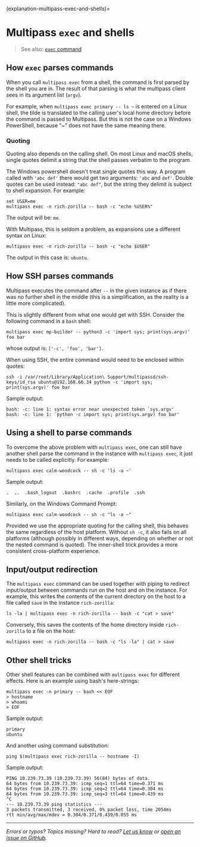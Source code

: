 (explanation-multipass-exec-and-shells)=
# Multipass `exec` and shells

> See also: [`exec` command](/reference/command-line-interface/exec)

## How `exec` parses commands

When you call `multipass exec` from a shell, the command is first parsed by the shell you are in. The result of that parsing is what the multipass client sees in its argument list (`argv`).

For example, when `multipass exec primary -- ls ~` is entered on a Linux shell, the tilde is translated to the calling user's local home directory before the command is passed to Multipass. But this is not the case on a Windows PowerShell, because “~” does not have the same meaning there.

### Quoting

Quoting also depends on the calling shell. On most Linux and macOS shells, single quotes delimit a string that the shell passes verbatim to the program. 

The Windows powershell doesn't treat single quotes this way. A program called with `'abc def'` there would get two arguments: `'abc` and `def'`. Double quotes can be used instead: `"abc def"`, but the string they delimit is subject to shell expansion. For example:

```plain
set USER=me
multipass exec -n rich-zorilla -- bash -c "echo %USER%"
```

The output will be: `me`.

With Multipass, this is seldom a problem, as expansions use a different syntax on Linux:

```plain
multipass exec -n rich-zorilla -- bash -c "echo $USER"
```

The output in this case is: `ubuntu`.

## How SSH parses commands

Multipass executes the command after `--` in the given instance as if there was no further shell in the middle (this is a simplification, as the reality is a little more complicated).

This is slightly different from what one would get with SSH. Consider the following command in a `bash` shell:

```plain
multipass exec mp-builder -- python3 -c 'import sys; print(sys.argv)' foo bar
```

whose output is: `['-c', 'foo', 'bar']`.

When using SSH, the entire command would need to be enclosed within quotes:

```plain
ssh -i /var/root/Library/Application\ Support/multipassd/ssh-keys/id_rsa ubuntu@192.168.66.34 python -c 'import sys; print(sys.argv)' foo bar
```

Sample output:

```plain
bash: -c: line 1: syntax error near unexpected token `sys.argv'
bash: -c: line 1: `python -c import sys; print(sys.argv) foo bar'
```

## Using a shell to parse commands

To overcome the above problem with `multipass exec`, one can still have another shell parse the command in the instance with `multipass exec`, it just needs to be called explicitly. For example:

```plain
multipass exec calm-woodcock -- sh -c 'ls -a ~'
```

Sample output:

```plain
.  ..  .bash_logout  .bashrc  .cache  .profile  .ssh
```

Similarly, on the Windows Command Prompt:

```plain
multipass exec calm-woodcock -- sh -c "ls -a ~"
```

Provided we use the appropriate quoting for the calling shell, this behaves the same regardless of the host platform. Without `sh -c`, it also fails on all platforms (although possibly in different ways, depending on whether or not the nested command is quoted). The inner-shell trick provides a more consistent cross-platform experience.

## Input/output redirection

The `multipass exec` command can be used together with piping to redirect input/output between commands run on the host and on the instance. For example, this writes the contents of the current directory on the host to a file called `save` in the instance `rich-zorilla`:

```plain
ls -la | multipass exec -n rich-zorilla -- bash -c "cat > save"
```

Conversely, this saves the contents of the home directory inside `rich-zorilla` to a file on the host:

```plain
multipass exec -n rich-zorilla -- bash -c "ls -la" | cat > save
```

## Other shell tricks

Other shell features can be combined with `multipass exec` for different effects. Here is an example using bash's here-strings:

```plain
multipass exec -n primary -- bash << EOF
> hostname
> whoami
> EOF
```

Sample output:

```plain
primary
ubuntu
```

And another using command substitution:

```plain
ping $(multipass exec rich-zorilla -- hostname -I)
```

Sample output:

```plain
PING 10.239.73.39 (10.239.73.39) 56(84) bytes of data.
64 bytes from 10.239.73.39: icmp_seq=1 ttl=64 time=0.371 ms
64 bytes from 10.239.73.39: icmp_seq=2 ttl=64 time=0.304 ms
64 bytes from 10.239.73.39: icmp_seq=3 ttl=64 time=0.439 ms
^C
--- 10.239.73.39 ping statistics ---
3 packets transmitted, 3 received, 0% packet loss, time 2054ms
rtt min/avg/max/mdev = 0.304/0.371/0.439/0.055 ms
```

---

*Errors or typos? Topics missing? Hard to read? <a href="https://docs.google.com/forms/d/e/1FAIpQLSd0XZDU9sbOCiljceh3rO_rkp6vazy2ZsIWgx4gsvl_Sec4Ig/viewform?usp=pp_url&entry.317501128=https://multipass.run/docs/exec-shells" target="_blank">Let us know</a> or <a href="https://github.com/canonical/multipass/issues/new/choose" target="_blank">open an issue on GitHub</a>.*

